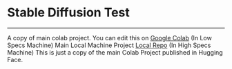 # Stable Diffusion Test
_____
A copy of main colab project.
You can edit this on [Google Colab](https://colab.research.google.com/github/deforum/stable-diffusion/blob/main/Deforum_Stable_Diffusion.ipynb) (In Low Specs Machine)
Main Local Machine Project [Local Repo](https://github.com/HelixNGC7293/DeforumStableDiffusionLocal) (In High Specs Machine)
This is just a copy of the main Colab Project published in Hugging Face.